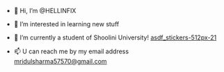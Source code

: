 - 👋 Hi, I’m @HELLINFIX
- 👀 I’m interested in learning new stuff                                                                             
- 🌱 I’m currently a student of Shoolini University!     [asdf_stickers-512px-21](https://user-images.githubusercontent.com/111268251/188067912-ef428a36-109e-4075-8619-5a424b0d27a7.gif)

- 📫 U can reach me by my email address mridulsharma57570@gmail.com

<!---
HELLINFIX/HELLINFIX is a ✨ special ✨ repository because its `README.md` (this file) appears on your GitHub profile.
You can click the Preview link to take a look at your changes.
--->
